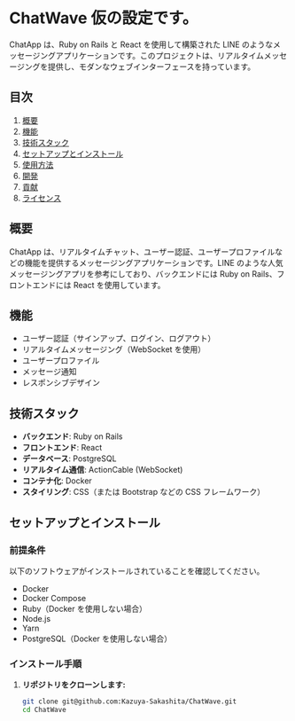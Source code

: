 # ChatWave 仮の設定です。

ChatApp は、Ruby on Rails と React を使用して構築された LINE のようなメッセージングアプリケーションです。このプロジェクトは、リアルタイムメッセージングを提供し、モダンなウェブインターフェースを持っています。

## 目次

1. [概要](#概要)
2. [機能](#機能)
3. [技術スタック](#技術スタック)
4. [セットアップとインストール](#セットアップとインストール)
5. [使用方法](#使用方法)
6. [開発](#開発)
7. [貢献](#貢献)
8. [ライセンス](#ライセンス)

## 概要

ChatApp は、リアルタイムチャット、ユーザー認証、ユーザープロファイルなどの機能を提供するメッセージングアプリケーションです。LINE のような人気メッセージングアプリを参考にしており、バックエンドには Ruby on Rails、フロントエンドには React を使用しています。

## 機能

- ユーザー認証（サインアップ、ログイン、ログアウト）
- リアルタイムメッセージング（WebSocket を使用）
- ユーザープロファイル
- メッセージ通知
- レスポンシブデザイン

## 技術スタック

- **バックエンド**: Ruby on Rails
- **フロントエンド**: React
- **データベース**: PostgreSQL
- **リアルタイム通信**: ActionCable (WebSocket)
- **コンテナ化**: Docker
- **スタイリング**: CSS（または Bootstrap などの CSS フレームワーク）

## セットアップとインストール

### 前提条件

以下のソフトウェアがインストールされていることを確認してください。

- Docker
- Docker Compose
- Ruby（Docker を使用しない場合）
- Node.js
- Yarn
- PostgreSQL（Docker を使用しない場合）

### インストール手順

1. **リポジトリをクローンします:**

   ```bash
   git clone git@github.com:Kazuya-Sakashita/ChatWave.git
   cd ChatWave
   ```
